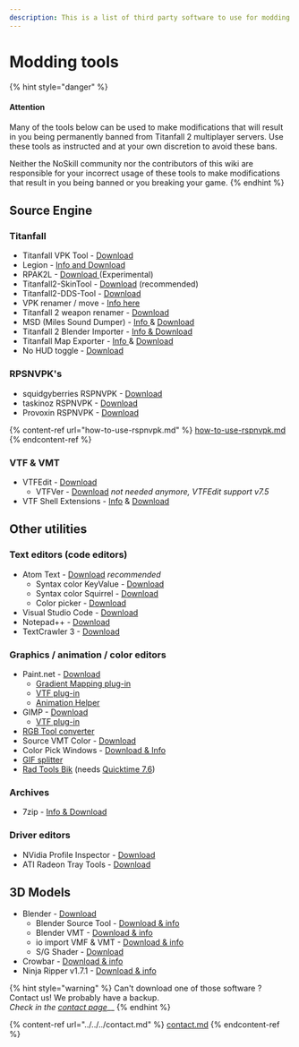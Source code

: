```yaml
---
description: This is a list of third party software to use for modding Titanfall 2.
---
```


# Modding tools

{% hint style="danger" %}
#### Attention

Many of the tools below can be used to make modifications that will result in you being permanently banned from Titanfall 2 multiplayer servers. Use these tools as instructed and at your own discretion to avoid these bans.&#x20;

Neither the NoSkill community nor the contributors of this wiki are responsible for your incorrect usage of these tools to make modifications that result in you being banned or you breaking your game.
{% endhint %}

## Source Engine

### Titanfall

* Titanfall VPK Tool - [Download](../../../tools/Titanfall\_VPKTool3.4\_Portable.zip)
* Legion - [Info and Download](https://wiki.modme.co/wiki/apps/Legion.html)
* RPAK2L - [Download ](https://github.com/headassbtw/rpak2l/releases/latest)(Experimental)
* Titanfall2-SkinTool - [Download](https://github.com/zxcPandora/Titanfall2-SkinTool) (recommended)
* Titanfall2-DDS-Tool - [Download](https://github.com/greishuhs/Titanfall2-DDS-Tool)&#x20;
* VPK renamer / move - [Info here](../how-to-backup-extract-and-repack.md#vpk-rename-move-batch-script)
* Titanfall 2 weapon renamer - [Download](https://bitbucket.org/lunderdeamon/tf2renamer)
* MSD (Miles Sound Dumper) - [Info ](https://github.com/Lyxica/Miles-10-Sound-Dumper)& [Download](https://github.com/Lyxica/Miles-10-Sound-Dumper/releases/tag/v1.0-tf2-beta1)
* Titanfall 2 Blender Importer - [Info & Download](https://github.com/snake-biscuits/io\_import\_rbsp)
* Titanfall Map Exporter - [Info ](../../../r2-ripping/exporting-maps.md)& [Download](https://raw.githubusercontent.com/Wanty5883/Titanfall2/master/tools/TitanfallMapExporter.py)
* No HUD toggle - [Download](https://www.moddb.com/games/titanfall-2/downloads/toggle-hud5)

### RPSNVPK's

* squidgyberries RSPNVPK - [Download](https://github.com/squidgyberries/RSPNVPK)
* taskinoz RSPNVPK - [Download](https://github.com/taskinoz/RSPNVPK)
* Provoxin RSPNVPK - [Download](https://github.com/Provoxin/RSPNVPK-GUI)



{% content-ref url="how-to-use-rspnvpk.md" %}
[how-to-use-rspnvpk.md](how-to-use-rspnvpk.md)
{% endcontent-ref %}

### VTF & VMT

* VTFEdit - [Download](../../../tools/vtfedit133.zip)
  * VTFVer - [Download](http://cra0kalo.com/public/VTFVer.zip) _not needed anymore, VTFEdit support v7.5_
* VTF Shell Extensions - [Info](https://developer.valvesoftware.com/wiki/VTF\_Shell\_Extensions) & [Download](https://www.wunderboy.org/valve-hl2source-sdk-tools/#vtf\_shell)

## Other utilities

### Text editors (code editors)

* Atom Text - [Download](https://atom.io) _recommended_
  * Syntax color KeyValue - [Download](https://atom.io/packages/language-source-cfg)
  * Syntax color Squirrel - [Download](https://atom.io/packages/squirrel-language)
  * Color picker - [Download](https://atom.io/packages/color-picker)
* Visual Studio Code - [Download](https://code.visualstudio.com)
* Notepad++ - [Download](https://notepad-plus-plus.org/downloads/)
* TextCrawler 3 - [Download](https://www.digitalvolcano.co.uk/tcdownloads.html)

### Graphics / animation / color editors

* Paint.net - [Download](https://www.getpaint.net)
  * [Gradient Mapping plug-in](https://forums.getpaint.net/topic/6265-gradient-mapping/)
  * [VTF plug-in](../../../tools/pdnvtfplugin111.zip)
  * [Animation Helper](https://pixelbyte.itch.io/paint-net-sprite-plugin)
* GIMP - [Download](https://www.gimp.org/downloads/)
  * [VTF plug-in](https://www.tophattwaffle.com/downloads/gimp-vtf-plugin/)
* [RGB Tool converter](http://hewmc.blogspot.fr/2012/12/rgb-to-percentage-converter.html)
* Source VMT Color - [Download](https://dev.cra0kalo.com/?p=155)
* Color Pick Windows - [Download & Info](https://pixelbyte.itch.io/color-pick)
* [GIF splitter](https://ezgif.com/split)
* [Rad Tools Bik](http://www.radgametools.com/bnkdown.htm) (needs [Quicktime 7.6](https://support.apple.com/downloads/quicktime))

### Archives

* 7zip - [Info & Download](https://www.7-zip.org)

### Driver editors

* NVidia Profile Inspector - [Download](https://nvidia-inspector.en.lo4d.com/windows)
* ATI Radeon Tray Tools - [Download](https://www.majorgeeks.com/files/details/ati\_tray\_tools.html)

## 3D Models

* Blender - [Download](https://www.blender.org)
  * Blender Source Tool - [Download & info](https://steamreview.org/BlenderSourceTools/)
  * Blender VMT - [Download & info](https://github.com/lasa01/blender-vmt)
  * io import VMF & VMT - [Download & info](https://github.com/lasa01/io\_import\_vmf)
  * S/G Shader - [Download](../../../tools/SG\_Shader.blend)
* Crowbar - [Download & info](http://steamcommunity.com/groups/CrowbarTool)
* Ninja Ripper v1.7.1 - [Download & info](https://cgig.ru/ninjaripper/)



{% hint style="warning" %}
Can't download one of those software ? Contact us! We probably have a backup.\
_Check in the_ [_contact page_](../../../contact.md)__
{% endhint %}

{% content-ref url="../../../contact.md" %}
[contact.md](../../../contact.md)
{% endcontent-ref %}

